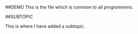 ##DEMO 
This is the file which is common to all programmers.


##SUBTOPIC

This is where I have added a subtopic.

